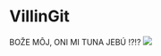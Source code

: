 # VillinGit
BOŽE MÔJ, ONI MI TUNA JEBÚ !?!?
![](https://www.extra.cz/images/thumbs/24/be/24be911-122074-b7d9bdd53705ad8a996771c206fa-w42-658x900-fit.png)
